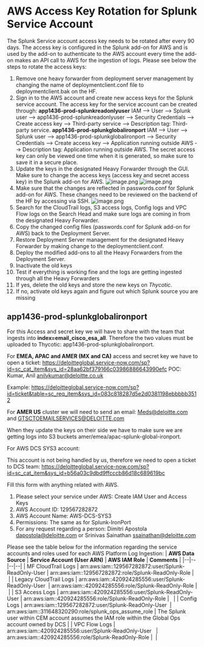 # AWS Access Key Rotation for Splunk Service Account

The Splunk Service account access key needs to be rotated after every 90 days. The access key is configured in the Splunk add-on for AWS and is used by the add-on to authenticate to the AWS account every time the add-on makes an API call to AWS for the ingestion of logs. Please see below the steps to rotate the access keys:
1. Remove one heavy forwarder from deployment server management by changing the name of deploymentclient.conf file to deploymentclient.bak on the HF.
2. Sign in to the AWS account and create new access keys for the Splunk service account. The access key for the service account can be created through:
**app1436-prod-splunkreadonlyuser**
IAM --> User --> Splunk user --> app1436-prod-splunkreadonlyuser --> Security Credentials --> Create access key --> Third-party service --> Description tag: Third-party service.
**app1436-prod-splunkglobalironport**
IAM --> User --> Splunk user --> app1436-prod-splunkglobalironport --> Security Credentials --> Create access key --> Application running outside AWS --> Description tag: Application running outside AWS.
The secret access key can only be viewed one time when it is generated, so make sure to save it in a secure place.
3. Update the keys in the designated Heavy Forwarder through the GUI. Make sure to change the access keys (access key and secret access key) in the Splunk add-on for AWS.
![image.png](/.attachments/image-013b789f-3701-4854-8a69-b9acdeeb697e.png)
![image.png](/.attachments/image-eb4d1ee3-52e3-4704-8212-e51d9819b3da.png)
4. Make sure that the changes are reflected in passwords.conf for Splunk add-on for AWS. These changes need to be reviewed on the backend of the HF by accessing via SSH.
![image.png](/.attachments/image-d449ce43-4a53-4ba5-b667-51c30676fa82.png)
5. Search for the CloudTrail logs, S3 access logs, Config logs and VPC Flow logs on the Search Head and make sure logs are coming in from the designated Heavy Forwarder.
6. Copy the changed config files (passwords.conf for Splunk add-on for AWS) back to the Deployment Server.
7. Restore Deployment Server management for the designated Heavy Forwarder by making change to the deploymentclient.conf.
8. Deploy the modified add-ons to all the Heavy Forwarders from the Deployment Server.
9. Inactivate the old keys
10. Test if everything is working fine and the logs are getting ingested through all the Heavy Forwarders
11. If yes, delete the old keys and store the new keys on _Thycotic_.
12. If no, activate old keys again and figure out which Splunk source you are missing

## **app1436-prod-splunkglobalironport**

For this Access and secret key we will have to share with the team that ingests into **index=email_cisco_esa_all**.
Therefore the two values must be uploaded to Thycotic: app1436-prod-splunkglobalironport.

For **EMEA, APAC and AMER (MX and CA)** access and secret key we have to open a ticket:
https://deloitteglobal.service-now.com/sp?id=sc_cat_item&sys_id=28aa62bf379166c03986886643990efc 
POC: Kumar, Anil <anilykumar@deloitte.co.uk>

Example:
https://deloitteglobal.service-now.com/sp?id=ticket&table=sc_req_item&sys_id=083c818287d5e2d0381198ebbbbb3512

For **AMER US** cluster we will need to send an email:
Meds@deloitte.com and GTSCTOEMAILSERVICES@DELOITTE.com

When they update the keys on their side we have to make sure we are getting logs into S3 buckets amer/emea/apac-splunk-global-ironport.

For AWS DCS SYS3 account:

This account is not being handled by us, therefore we need to open a ticket to DCS team: https://deloitteglobal.service-now.com/sp?id=sc_cat_item&sys_id=b56a03c9dbd9ffcccb86d18c689619bc

Fill this form with anything related with AWS.
1. Please select your service under AWS: Create IAM User and Access Keys
2. AWS Account ID: 129567282872
3. AWS Account Name: AWS-DCS-SYS3
4. Permissions: The same as for Splunk-IronPort
5. For any request regarding a person: Dimitri Apostola <dapostola@deloitte.com> or Srinivas Sainathan <ssainathan@deloitte.com>

Please see the table below for the information regarding the service accounts and roles used for each AWS Platform Log Ingestion:
| **AWS Data Source** | **Service Account (User ARN)** | **AWS IAM Role** | **Comments** |
|--|--|--|--|
| MF CloudTrail Logs | arn:aws:iam::129567282872:user/Splunk-ReadOnly-User | arn:aws:iam::129567282872:role/Splunk-ReadOnly-Role |  |
| Legacy CloudTrail Logs | arn:aws:iam::420924285556:user/Splunk-ReadOnly-User  | arn:aws:iam::420924285556:role/Splunk-ReadOnly-Role |  |
| S3 Access Logs | arn:aws:iam::420924285556:user/Splunk-ReadOnly-User | arn:aws:iam::420924285556:role/Splunk-ReadOnly-Role |   |
| Config Logs | arn:aws:iam::129567282872:user/Splunk-ReadOnly-User  | arn:aws:iam::311648320290:role/splunk_ops_assume_role | The Splunk user within CEM account assumes the IAM role within the Global Ops account owned by DCS |
| VPC Flow Logs | arn:aws:iam::420924285556:user/Splunk-ReadOnly-User   | arn:aws:iam::420924285556:role/Splunk-ReadOnly-Role |  |
